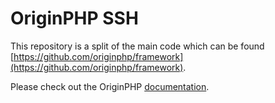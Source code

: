 # OriginPHP SSH

This repository is a split of the main code which can be found [https://github.com/originphp/framework](https://github.com/originphp/framework).

Please check out the OriginPHP [documentation](https://www.originphp.com/).

